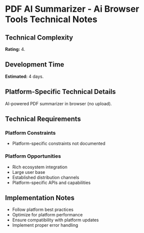 # PDF AI Summarizer - Ai Browser Tools Technical Notes

## Technical Complexity
**Rating:** 4.

## Development Time
**Estimated:** 4 days.

## Platform-Specific Technical Details
AI-powered PDF summarizer in browser (no upload).

## Technical Requirements

### Platform Constraints
- Platform-specific constraints not documented

### Platform Opportunities
- Rich ecosystem integration
- Large user base
- Established distribution channels
- Platform-specific APIs and capabilities

## Implementation Notes
- Follow platform best practices
- Optimize for platform performance
- Ensure compatibility with platform updates
- Implement proper error handling
